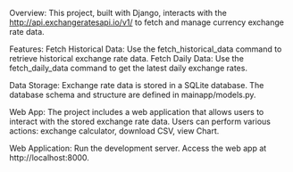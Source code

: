 Overview:
This project, built with Django, interacts with the http://api.exchangeratesapi.io/v1/ to fetch and manage currency exchange rate data. 

Features:
Fetch Historical Data: Use the fetch_historical_data command to retrieve historical exchange rate data.
Fetch Daily Data: Use the fetch_daily_data command to get the latest daily exchange rates.

Data Storage:
Exchange rate data is stored in a SQLite database. The database schema and structure are defined in mainapp/models.py.

Web App:
The project includes a web application that allows users to interact with the stored exchange rate data. 
Users can perform various actions: exchange calculator, download CSV, view Chart.

Web Application:
Run the development server.
Access the web app at http://localhost:8000.
